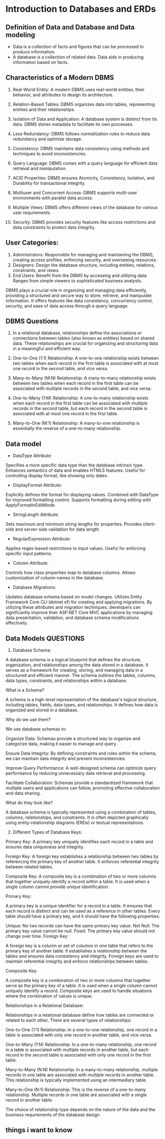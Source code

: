 # Introduction to Databases and ERDs

## Definition of Data and Database and Data modeling 

* Data is a collection of facts and figures that can be processed to produce information.
* A database is a collection of related data. Data aids in producing information based on facts.

## Characteristics of a Modern DBMS

1. Real-World Entity: A modern DBMS uses real-world entities, their behavior, and attributes to design its architecture.

2. Relation-Based Tables: DBMS organizes data into tables, representing entities and their relationships.

3. Isolation of Data and Application: A database system is distinct from its data. DBMS stores metadata to facilitate its own processes.

4. Less Redundancy: DBMS follows normalization rules to reduce data redundancy and optimize storage.

5. Consistency: DBMS maintains data consistency using methods and techniques to avoid inconsistencies.

6. Query Language: DBMS comes with a query language for efficient data retrieval and manipulation.

7. ACID Properties: DBMS ensures Atomicity, Consistency, Isolation, and Durability for transactional integrity.

8. Multiuser and Concurrent Access: DBMS supports multi-user environments with parallel data access.

9. Multiple Views: DBMS offers different views of the database for various user requirements.

10. Security: DBMS provides security features like access restrictions and data constraints to protect data integrity.

## User Categories:

1. Administrators: Responsible for managing and maintaining the DBMS, creating access profiles, enforcing security, and overseeing resources.
2. Designers: Design the database structure, including entities, relations, constraints, and views.
3. End Users: Benefit from the DBMS by accessing and utilizing data. Ranges from simple viewers to sophisticated business analysts.

DBMS plays a crucial role in organizing and managing data efficiently, providing a structured and secure way to store, retrieve, and manipulate information. It offers features like data consistency, concurrency control, security, and ease of data access through a query language.

## DBMS Questions

1. In a relational database, relationships define the associations or connections between tables (also known as entities) based on shared data. These relationships are crucial for organizing and structuring data in a meaningful and efficient way.

2. One-to-One (1:1) Relationship:
A one-to-one relationship exists between two tables when each record in the first table is associated with at most one record in the second table, and vice versa. 

3. Many-to-Many (M:N) Relationship:
A many-to-many relationship exists between two tables when each record in the first table can be associated with multiple records in the second table, and vice versa. 

4. One-to-Many (1:M) Relationship:
A one-to-many relationship exists when each record in the first table can be associated with multiple records in the second table, but each record in the second table is associated with at most one record in the first table. 

5. Many-to-One (M:1) Relationship:
A many-to-one relationship is essentially the reverse of a one-to-many relationship. 

## Data model

* DataType Attribute:

Specifies a more specific data type than the database intrinsic type.
Enhances semantics of data and enables HTML5 features.
Useful for controlling display format, like showing only dates.

* DisplayFormat Attribute:

Explicitly defines the format for displaying values.
Combined with DataType for improved formatting control.
Supports formatting during editing with ApplyFormatInEditMode.

* StringLength Attribute:

Sets maximum and minimum string lengths for properties.
Provides client-side and server-side validation for data length.

* RegularExpression Attribute:

Applies regex-based restrictions to input values.
Useful for enforcing specific input patterns.

* Column Attribute:

Controls how class properties map to database columns.
Allows customization of column names in the database.

* Database Migrations:

Updates database schema based on model changes.
Utilizes Entity Framework Core CLI (dotnet ef) for creating and applying migrations.
By utilizing these attributes and migration techniques, developers can significantly improve their ASP.NET Core MVC applications by managing data presentation, validation, and database schema modifications effectively.

## Data Models QUESTIONS 

1. Database Schema:

A database schema is a logical blueprint that defines the structure, organization, and relationships among the data stored in a database. It serves as a framework for creating, storing, and managing data in a structured and efficient manner. The schema outlines the tables, columns, data types, constraints, and relationships within a database.

What is a Schema?

A schema is a high-level representation of the database's logical structure, including tables, fields, data types, and relationships. It defines how data is organized and stored in a database.

Why do we use them?

We use database schemas to:

Organize Data: Schemas provide a structured way to organize and categorize data, making it easier to manage and query.

Ensure Data Integrity: By defining constraints and rules within the schema, we can maintain data integrity and prevent inconsistencies.

Improve Query Performance: A well-designed schema can optimize query performance by reducing unnecessary data retrieval and processing.

Facilitate Collaboration: Schemas provide a standardized framework that multiple users and applications can follow, promoting effective collaboration and data sharing.

What do they look like?

A database schema is typically represented using a combination of tables, columns, relationships, and constraints. It is often depicted graphically using entity-relationship diagrams (ERDs) or textual representations.

2. Different Types of Database Keys:

Primary Key: A primary key uniquely identifies each record in a table and ensures data uniqueness and integrity.

Foreign Key: A foreign key establishes a relationship between two tables by referencing the primary key of another table. It enforces referential integrity between related tables.

Composite Key: A composite key is a combination of two or more columns that together uniquely identify a record within a table. It is used when a single column cannot provide unique identification.

Primary Key:

A primary key is a unique identifier for a record in a table. It ensures that each record is distinct and can be used as a reference in other tables. Every table should have a primary key, and it should have the following properties:

Unique: No two records can have the same primary key value.
Not Null: The primary key value cannot be null.
Fixed: The primary key value should not change over time.
Foreign Key:

A foreign key is a column or set of columns in one table that refers to the primary key of another table. It establishes a relationship between the tables and ensures data consistency and integrity. Foreign keys are used to maintain referential integrity and enforce relationships between tables.

Composite Key:

A composite key is a combination of two or more columns that together serve as the primary key of a table. It is used when a single column cannot uniquely identify a record. Composite keys are used to handle situations where the combination of values is unique.

Relationships in a Relational Database:

Relationships in a relational database define how tables are connected or related to each other. There are several types of relationships:

One-to-One (1:1) Relationship: In a one-to-one relationship, one record in a table is associated with only one record in another table, and vice versa.

One-to-Many (1:N) Relationship: In a one-to-many relationship, one record in a table is associated with multiple records in another table, but each record in the second table is associated with only one record in the first table.

Many-to-Many (N:N) Relationship: In a many-to-many relationship, multiple records in one table are associated with multiple records in another table. This relationship is typically implemented using an intermediary table.

Many-to-One (N:1) Relationship: This is the reverse of a one-to-many relationship. Multiple records in one table are associated with a single record in another table.

The choice of relationship type depends on the nature of the data and the business requirements of the database design.



## things i want to know 


